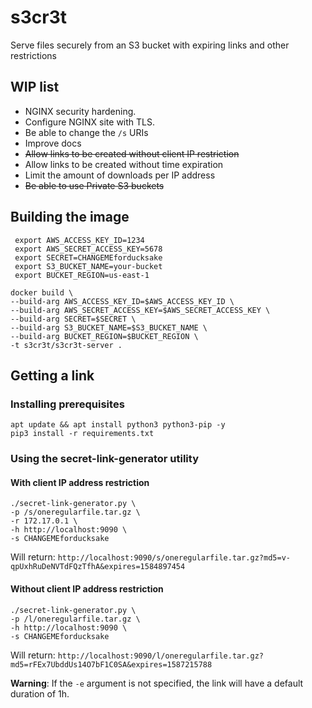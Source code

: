 # s3cr3t
Serve files securely from an S3 bucket with expiring links and other restrictions

## WIP list

- NGINX security hardening.
- Configure NGINX site with TLS.
- Be able to change the `/s` URIs
- Improve docs
- ~~Allow links to be created without client IP restriction~~
- Allow links to be created without time expiration
- Limit the amount of downloads per IP address
- ~~Be able to use Private S3 buckets~~



## Building the image

```
 export AWS_ACCESS_KEY_ID=1234
 export AWS_SECRET_ACCESS_KEY=5678
 export SECRET=CHANGEMEforducksake
 export S3_BUCKET_NAME=your-bucket
 export BUCKET_REGION=us-east-1

docker build \
--build-arg AWS_ACCESS_KEY_ID=$AWS_ACCESS_KEY_ID \
--build-arg AWS_SECRET_ACCESS_KEY=$AWS_SECRET_ACCESS_KEY \
--build-arg SECRET=$SECRET \
--build-arg S3_BUCKET_NAME=$S3_BUCKET_NAME \
--build-arg BUCKET_REGION=$BUCKET_REGION \
-t s3cr3t/s3cr3t-server .
```

## Getting a link

### Installing prerequisites

```
apt update && apt install python3 python3-pip -y
pip3 install -r requirements.txt
```

### Using the secret-link-generator utility


#### With client IP address restriction
```
./secret-link-generator.py \
-p /s/oneregularfile.tar.gz \
-r 172.17.0.1 \
-h http://localhost:9090 \
-s CHANGEMEforducksake
```

Will return: `http://localhost:9090/s/oneregularfile.tar.gz?md5=v-qpUxhRuDeNVTdFQzTfhA&expires=1584897454`

#### Without client IP address restriction

```
./secret-link-generator.py \
-p /l/oneregularfile.tar.gz \
-h http://localhost:9090 \
-s CHANGEMEforducksake
```

Will return: `http://localhost:9090/l/oneregularfile.tar.gz?md5=rFEx7UbddUs14O7bF1C0SA&expires=1587215788`


__Warning__: If the `-e` argument is not specified, the link will have a default duration of 1h.
